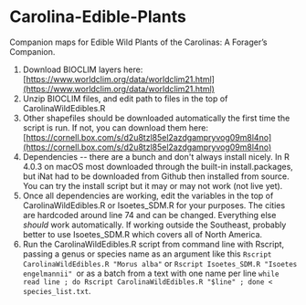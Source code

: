# Carolina-Edible-Plants
Companion maps for Edible Wild Plants of the Carolinas: A Forager’s Companion. 



1. Download BIOCLIM layers here: [https://www.worldclim.org/data/worldclim21.html](https://www.worldclim.org/data/worldclim21.html)
2. Unzip BIOCLIM files, and edit path to files in the top of CarolinaWildEdibles.R
3. Other shapefiles should be downloaded automatically the first time the script is run. If not, you can download them here: [https://cornell.box.com/s/d2u8tzl85el2azdgampryvog09m8l4no](https://cornell.box.com/s/d2u8tzl85el2azdgampryvog09m8l4no)
4. Dependencies -- there are a bunch and don't always install nicely. In R 4.0.3 on macOS most downloaded through the built-in install.packages, but iNat had to be downloaded from Github then installed from source. You can try the install script but it may or may not work (not live yet).
5. Once all dependencies are working, edit the variables in the top of CarolinaWildEdibles.R or Isoetes_SDM.R for your purposes. The cities are hardcoded around line 74 and can be changed. Everything else *should* work automatically. If working outside the Southeast, probably better to use Isoetes_SDM.R which covers all of North America.
6. Run the CarolinaWildEdibles.R script from command line with Rscript, passing a genus or species name as an argument like this `Rscript CarolinaWildEdibles.R "Morus alba"` or `Rscript Isoetes_SDM.R "Isoetes engelmannii" `or as a batch from a text with one name per line `while read line ; do Rscript CarolinaWildEdibles.R "$line" ; done < species_list.txt`. 
